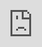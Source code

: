 ```yaml
---
description: Interactive demo of the commerce component.
edition: commerce
---
```


<iframe src="https://demo.arcade.software/NbDnRvMI0aO6UQDQureM?embed" frameborder="0" loading="lazy" webkitallowfullscreen="" mozallowfullscreen="" allowfullscreen="" style="position: absolute; top: 0; left: 0; width: 100%; height: 100%;color-scheme: light;" title="Kick off your online sales with Ibexa Commerce"></iframe>